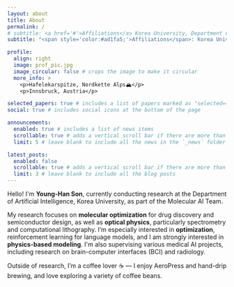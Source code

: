 ```yaml
---
layout: about
title: About
permalink: /
# subtitle: <a href='#'>Affiliations</a> Korea University, Department of Artificial Intelligence.
subtitle: "<span style='color:#ad1fa5;'>Affiliations</span>: Korea University, Department of Artificial Intelligence."

profile:
  align: right
  image: prof_pic.jpg
  image_circular: false # crops the image to make it circular
  more_info: >
    <p>Hafelekarspitze, Nordkette Alps🏔️</p>
    <p>Innsbruck, Austria</p>

selected_papers: true # includes a list of papers marked as "selected={true}"
social: true # includes social icons at the bottom of the page

announcements:
  enabled: true # includes a list of news items
  scrollable: true # adds a vertical scroll bar if there are more than 3 news items
  limit: 5 # leave blank to include all the news in the `_news` folder

latest_posts:
  enabled: false
  scrollable: true # adds a vertical scroll bar if there are more than 3 new posts items
  limit: 3 # leave blank to include all the blog posts
---
```


Hello! I'm **Young-Han Son**, currently conducting research at the Department of Artificial Intelligence, Korea University, as part of the Molecular AI Team.

My research focuses on **molecular optimization** for drug discovery and semiconductor design, as well as **optical physics**, particularly spectrometry and computational lithography. I’m especially interested in **optimization**, reinforcement learning for language models, and I am strongly interested in **physics-based modeling**.
I'm also supervising various medical AI projects, including research on brain-computer interfaces (BCI) and radiology.

Outside of research, I’m a coffee lover ☕ — I enjoy AeroPress and hand-drip brewing, and love exploring a variety of coffee beans.
